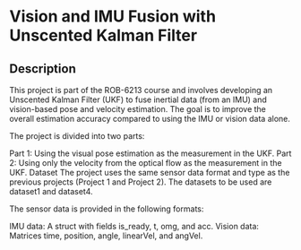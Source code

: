 # Vision and IMU Fusion with Unscented Kalman Filter
## Description
This project is part of the ROB-6213 course and involves developing an Unscented Kalman Filter (UKF) to fuse inertial data (from an IMU) and vision-based pose and velocity estimation. The goal is to improve the overall estimation accuracy compared to using the IMU or vision data alone.

The project is divided into two parts:

Part 1: Using the visual pose estimation as the measurement in the UKF.
Part 2: Using only the velocity from the optical flow as the measurement in the UKF.
Dataset
The project uses the same sensor data format and type as the previous projects (Project 1 and Project 2). The datasets to be used are dataset1 and dataset4.

The sensor data is provided in the following formats:

IMU data: A struct with fields is_ready, t, omg, and acc.
Vision data: Matrices time, position, angle, linearVel, and angVel.
